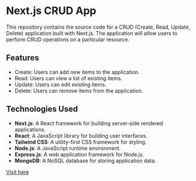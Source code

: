 # Next.js CRUD App

This repository contains the source code for a CRUD (Create, Read, Update, Delete) application built with Next.js. The application will allow users to perform CRUD operations on a particular resource.

## Features

- Create: Users can add new items to the application.
- Read: Users can view a list of existing items.
- Update: Users can edit existing items.
- Delete: Users can remove items from the application.

## Technologies Used

- **Next.js**: A React framework for building server-side rendered applications.
- **React**: A JavaScript library for building user interfaces.
- **Tailwind CSS**: A utility-first CSS framework for styling.
- **Node.js**: A JavaScript runtime environment.
- **Express.js**: A web application framework for Node.js.
- **MongoDB**: A NoSQL database for storing application data.




[Visit here](https://crudwebapp-tharmatt.vercel.app/)